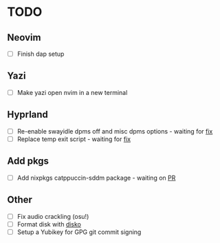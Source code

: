 # TODO

## Neovim

- [ ] Finish dap setup

## Yazi

- [ ] Make yazi open nvim in a new terminal

## Hyprland

- [ ] Re-enable swayidle dpms off and misc dpms options - waiting for [fix](https://github.com/hyprwm/Hyprland/issues/4670)
- [ ] Replace temp exit script - waiting for [fix](https://github.com/hyprwm/Hyprland/issues/3558)

## Add pkgs

- [ ] Add nixpkgs catppuccin-sddm package - waiting on [PR](https://github.com/NixOS/nixpkgs/pull/255808)

## Other

- [ ] Fix audio crackling (osu!)
- [ ] Format disk with [disko](https://github.com/nix-community/disko)
- [ ] Setup a Yubikey for GPG git commit signing
